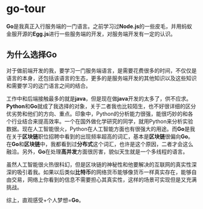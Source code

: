 # go-tour
**Go**是我真正入行服务端的一门语言。之前学习过**Node.js**的一些皮毛，并用蚂蚁金服开源的**Egg.js**进行一些服务端的开发，对服务端开发有一定的认识。

## 为什么选择Go
对于做前端开发的我，要学习一门服务端语言，是需要花费很多的时间，不仅仅是语言的本身，还包括该语言的生态，更多的是服务端开发的其他知识以及这些知识和需要学习的这门语言之间的结合。

工作中和后端接触最多的就是**java**，但是现在做**java**开发的太多了，供不应求。**Python**和**Go**就成了我选择的对象，关于二者我也比较陌生，也不好很详细的区分优劣势和他们的方向、重点。印象中，Python的分析能力很强，能很巧妙的和各个行业结合来提高效率。一个在国外做化学研究的同学，就用Python来分析实验数据。现在人工智能很火，Python在人工智能方面也有很强大的用途。而**Go**是我在关于**区块链**职位招聘中看到的出现频率超高的词汇，基本是**区块链**很偏向**Go**。在**Go**和**区块链**中，我都看到过**分布式**这个词汇，也许是这个原因，二者才会这么融洽。另外，**Go**在处理**高并发**方面很厉害，貌似天生就是一个多线程的语言。

虽然人工智能很火热很科幻，但是区块链的神秘性和他要解决的互联网的真实性深深的吸引着我。如果以后类似**比特币**的网络货币能够像货币一样真实存在，能够自由交易，网络上你看到的信息不需要担心其真实性，这样的场景可实现但是又充满挑战。

综上，直观感受+个人梦想=**Go**。